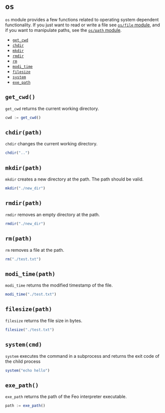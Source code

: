 # `os`
`os` module provides a few functions related to operating system dependent functionality.
If you just want to read or write a file see [`os/file` module](./file.md), and if you want to manipulate paths, see the [`os/path` module](./path.md).

 - [`get_cwd`](#get_cwd)
 - [`chdir`](#chdirpath)
 - [`mkdir`](#mkdirpath)
 - [`rmdir`](#rmdirpath)
 - [`rm`](#rmpath)
 - [`modi_time`](#modi_timepath)
 - [`filesize`](#filesizepath)
 - [`system`](#systemcmd)
 - [`exe_path`](exe_path)

## `get_cwd()`
`get_cwd` returns the current working directory.
```js
cwd := get_cwd()
```

## `chdir(path)`
`chdir` changes the current working directory.
```js
chdir("..")
```

## `mkdir(path)`
`mkdir` creates a new directory at the path. The path should be valid.
```js
mkdir("./new_dir")
```

## `rmdir(path)`
`rmdir` removes an empty directory at the path.
```js
rmdir("./new_dir")
```

## `rm(path)`
`rm` removes a file at the path.
```js
rm("./test.txt")
```

## `modi_time(path)`
`modi_time` returns the modified timestamp of the file.
```js
modi_time("./test.txt")
```

## `filesize(path)`
`filesize` returns the file size in bytes.
```js
filesize("./test.txt")
```

## `system(cmd)`
`system` executes the command in a subprocess and returns the exit code of the child process
```js
system("echo hello")
```

## `exe_path()`
`exe_path` returns the path of the Feo interpreter executable.
```js
path := exe_path()
```
